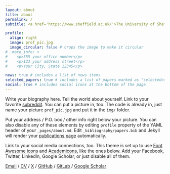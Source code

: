 ```yaml
---
layout: about
title: about
permalink: /
subtitle: <a href='https://www.sheffield.ac.uk/'>The University of Sheffield</a>. Postdoctoral Researcher

profile:
  align: right
  image: prof_pic.jpg
  image_circular: false # crops the image to make it circular
#  more_info: >
#    <p>555 your office number</p>
#    <p>123 your address street</p>
#    <p>Your City, State 12345</p>

news: true # includes a list of news items
selected_papers: true # includes a list of papers marked as "selected={true}"
social: true # includes social icons at the bottom of the page
---
```


Write your biography here. Tell the world about yourself. Link to your favorite [subreddit](http://reddit.com). You can put a picture in, too. The code is already in, just name your picture `prof_pic.jpg` and put it in the `img/` folder.

Put your address / P.O. box / other info right below your picture. You can also disable any of these elements by editing `profile` property of the YAML header of your `_pages/about.md`. Edit `_bibliography/papers.bib` and Jekyll will render your [publications page](/al-folio/publications/) automatically.

Link to your social media connections, too. This theme is set up to use [Font Awesome icons](https://fontawesome.com/) and [Academicons](https://jpswalsh.github.io/academicons/), like the ones below. Add your Facebook, Twitter, LinkedIn, Google Scholar, or just disable all of them.

[Email](mailto:g.miyauchi@sheffield.ac.uk)  /  [CV](assets/pdf/example_pdf.pdf)  /  [X](https://twitter.com/genki_miyauchi)  /  [GitHub](https://github.com/genkimiyauchi)  /  [GitLab](https://gitlab.com/genki_miyauchi)  /  [Google Scholar](https://scholar.google.com/citations?user=nwPZ0IsAAAAJ&hl=en)